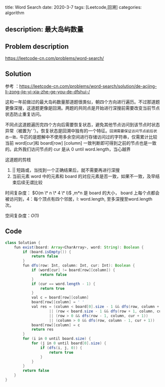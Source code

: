 title:    Word Search
date: 2020-3-7
tags: [Leetcode,回溯]
categories: algorithm

description: 最大岛屿数量
---

## Problem description

https://leetcode-cn.com/problems/word-search/

## Solution

参考 ：https://leetcode-cn.com/problems/word-search/solution/de-acjing-li-zong-jie-yi-xia-zhe-ge-you-de-dfshui-/

这和一年前做过的最大岛屿数量那道题很类似，朝四个方向进行遍历。不过那道题更像深搜，这道题更像是回溯。两题的共同点是开始进行深搜前需要改变当前节点状态防止重复访问。

不同点这道题遍历完四个方向后需要恢复状态，避免其他节点访问到该节点时状态异常（被置为‘ ’）。恢复状态是回溯中独有的一个特征。`回溯需要保证访问节点前后状态一致。`牛匹的是题解中不使用多余空间进行存储访问过的字符串，仅需累计比较当前 word[cur]和 board[row] [column] 一致判断即可得到之前的节点也是一致的。此外我们访问节点的 cur 是从 0 until word.length，当心越界

这道题的剪枝

1.  || 短路或，当找到一个正确结果后，就不需要再进行深搜
2. 当前元素 word 中的元素和 board 的对应元素是否一致，如果不一致，及早结束后续无谓比较

时间复杂度：  $O(m \* n  \* 4 \* l)$ ,m*n 是 board 的大小， board 上每个点都会被访问到，4：每个顶点有四个邻居，l: word.length, 至多深搜至word.length 次。

空间复杂度：$O(1)$

## Code

```java
class Solution {
    fun exist(board: Array<CharArray>, word: String): Boolean {
        if (board.isEmpty()) {
            return false
        }
        fun dfs(row: Int, column: Int, cur: Int): Boolean {
            if (word[cur] != board[row][column]) {
                return false
            }
            if (cur == word.length - 1) {
                return true
            }
            val c = board[row][column]
            board[row][column] = ' '
            val res = (column < board[0].size - 1 && dfs(row, column + 1, cur + 1))
                    || (row < board.size - 1 && dfs(row + 1, column, cur + 1))
                    || (row > 0 && dfs(row - 1, column, cur + 1))
                    || (column > 0 && dfs(row, column - 1, cur + 1))
            board[row][column] = c
            return res
        }
        for (i in 0 until board.size) {
            for (j in 0 until board[0].size) {
                if (dfs(i, j, 0)) {
                    return true
                }
            }
        }
        return false
    }
}
```